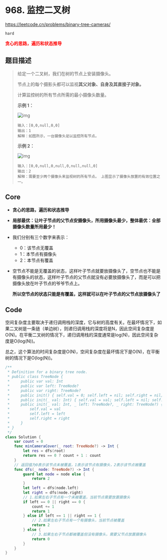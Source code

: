 # 968. 监控二叉树

https://leetcode.cn/problems/binary-tree-cameras/

`hard`

**<font color=red>贪心的思路，遍历和状态推导</font>**

## 题目描述

> 给定一个二叉树，我们在树的节点上安装摄像头。
>
> 节点上的每个摄影头都可以监视**其父对象、自身及其直接子对象。**
>
> 计算监控树的所有节点所需的最小摄像头数量。
>
>  
>
> **示例 1：**
>
> ![img](https://assets.leetcode-cn.com/aliyun-lc-upload/uploads/2018/12/29/bst_cameras_01.png)
>
> ```
> 输入：[0,0,null,0,0]
> 输出：1
> 解释：如图所示，一台摄像头足以监控所有节点。
> ```
>
> **示例 2：**
>
> ![img](https://assets.leetcode-cn.com/aliyun-lc-upload/uploads/2018/12/29/bst_cameras_02.png)
>
> ```
> 输入：[0,0,null,0,null,0,null,null,0]
> 输出：2
> 解释：需要至少两个摄像头来监视树的所有节点。 上图显示了摄像头放置的有效位置之一。
> ```



## Core

- **贪心的思路，遍历和状态推导**

- **局部最优：让叶子节点的父节点安摄像头，所用摄像头最少，整体最优：全部摄像头数量所用最少！**

- 我们分别有三个数字来表示：

  - 0：该节点无覆盖
  - 1：本节点有摄像头
  - 2：本节点有覆盖

- 空节点不能是无覆盖的状态，这样叶子节点就要放摄像头了，空节点也不能是有摄像头的状态，这样叶子节点的父节点就没有必要放摄像头了，而是可以把摄像头放在叶子节点的爷爷节点上。

  **所以空节点的状态只能是有覆盖，这样就可以在叶子节点的父节点放摄像头了**



## Code

空间复杂度主要取决于递归调用栈的深度，它与树的高度有关。在最坏情况下，如果二叉树是一条链（单边树），则递归调用栈的深度将是N，因此空间复杂度是O(N)。在平衡二叉树的情况下，递归调用栈的深度通常是log(N)，因此空间复杂度是O(log(N))。

总之，这个算法的时间复杂度是O(N)，空间复杂度在最坏情况下是O(N)，在平衡树的情况下是O(log(N))。

```swift
/**
 * Definition for a binary tree node.
 * public class TreeNode {
 *     public var val: Int
 *     public var left: TreeNode?
 *     public var right: TreeNode?
 *     public init() { self.val = 0; self.left = nil; self.right = nil; }
 *     public init(_ val: Int) { self.val = val; self.left = nil; self.right = nil; }
 *     public init(_ val: Int, _ left: TreeNode?, _ right: TreeNode?) {
 *         self.val = val
 *         self.left = left
 *         self.right = right
 *     }
 * }
 */
class Solution {
    var count = 0
    func minCameraCover(_ root: TreeNode?) -> Int {
        let res = dfs(root)
        return res == 0 ? count + 1 : count
    }
    // 返回值为0表示该节点未被覆盖，1表示该节点有摄像头，2表示该节点被覆盖
    func dfs(_ node: TreeNode?) -> Int {
        guard let node = node else {
            return 2
        }
        let left = dfs(node.left)
        let right = dfs(node.right)
        // 1.如果左右子节点有一个未被覆盖，当前节点需要放置摄像头
        if left == 0 || right == 0 {
            count += 1
            return 1
        } else if left == 1 || right == 1 {
            // 2.如果左右子节点有一个有摄像头，当前节点被覆盖
            return 2
        } else {
            // 3.如果左右子节点都被覆盖但没有摄像头，需要父节点放置摄像头
            return 0
        }
    } 
}

```

